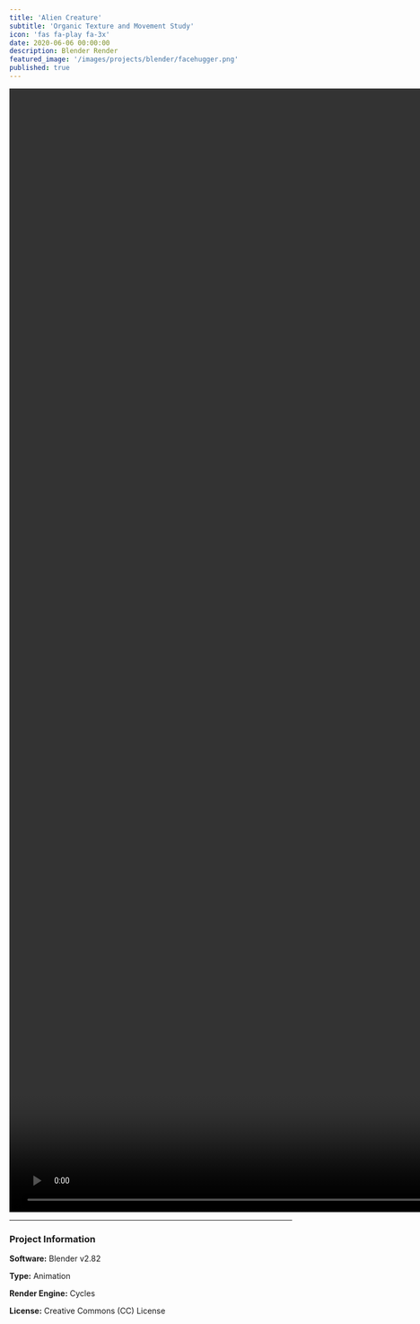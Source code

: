 ```yaml
---
title: 'Alien Creature'
subtitle: 'Organic Texture and Movement Study'
icon: 'fas fa-play fa-3x'
date: 2020-06-06 00:00:00
description: Blender Render
featured_image: '/images/projects/blender/facehugger.png'
published: true
---
```


<video style="width:100vh;" controls loop autoplay>
    <source src="/images/projects/blender/facehugger.mp4" type="video/mp4">
</video>

---

### Project Information

**Software:** Blender v2.82

**Type:** Animation

**Render Engine:** Cycles

**License:** Creative Commons (CC) License
